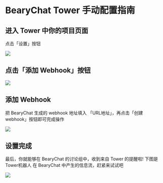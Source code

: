 # BearyChat Tower 手动配置指南

## 进入 Tower 中你的项目页面

点击「设置」按钮

![](http://7jpt3p.com1.z0.glb.clouddn.com/Fv-v2eXeDBbabgfS5CypoS68TUNT)

## 点击「添加 Webhook」按钮

![](http://7jpt3p.com1.z0.glb.clouddn.com/FitxNZY2TkNFyfvlIzLpko5Fu-i7)

## 添加 Webhook

把 BearyChat 生成的 webhook 地址填入 「URL地址」，再点击「创建 webhook」按钮即可完成操作

![](http://7jpt3p.com1.z0.glb.clouddn.com/Fi32PjKsrSLfszKHLG1_L96o9um6)

## 设置完成

最后，你就能够在 BearyChat 的讨论组中，收到来自 Tower 的提醒啦! 下图是 Tower机器人 在 BearyChat 中产生的信息流，赶紧来试试吧

![](http://7jpt3p.com1.z0.glb.clouddn.com/FlsnXbJfh44x7maJZUDjiisLhblZ)
